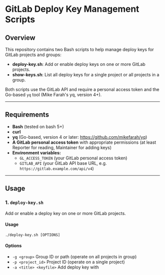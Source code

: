 # GitLab Deploy Key Management Scripts

## Overview
This repository contains two Bash scripts to help manage deploy keys for GitLab projects and groups:

- **deploy-key.sh**: Add or enable deploy keys on one or more GitLab projects.
- **show-keys.sh**: List all deploy keys for a single project or all projects in a group.

Both scripts use the GitLab API and require a personal access token and the Go-based `yq` tool (Mike Farah's yq, version 4+).

---

## Requirements
- **Bash** (tested on bash 5+)
- **curl**
- **yq** (Go-based, version 4 or later: https://github.com/mikefarah/yq)
- **A GitLab personal access token** with appropriate permissions (at least Reporter for reading, Maintainer for adding keys)
- **Environment variables:**
  - `GL_ACCESS_TOKEN` (your GitLab personal access token)
  - `GITLAB_API` (your GitLab API base URL, e.g. `https://gitlab.example.com/api/v4`)

---

## Usage

### 1. `deploy-key.sh`
Add or enable a deploy key on one or more GitLab projects.

#### Usage
```
./deploy-key.sh [OPTIONS]
```

#### Options
- `-g <group>`           Group ID or path (operate on all projects in group)
- `-p <project_id>`      Project ID (operate on a single project)
- `-a <title> <keyfile>` Add deploy key with <title> and public key file
- `-e <deploy_key_id>`   Enable existing deploy key by ID
- `-h`                   Show help message

#### Examples
- Add a deploy key to all projects in a group:
  ```
  ./deploy-key.sh -g mygroup -a "My Key" /path/to/key.pub
  ```
- Add a deploy key to a single project:
  ```
  ./deploy-key.sh -p 1234 -a "My Key" /path/to/key.pub
  ```
- Enable an existing deploy key for a project:
  ```
  ./deploy-key.sh -p 1234 -e 5678
  ```

---

### 2. `show-keys.sh`
List all deploy keys for a single project or all projects in a group.

#### Usage
```
./show-keys.sh -g <group_id>
./show-keys.sh -p <project_id>
```

#### Examples
- List all deploy keys for all projects in a group:
  ```
  ./show-keys.sh -g 1234
  ```
- List all deploy keys for a single project:
  ```
  ./show-keys.sh -p 5678
  ```

---

## Environment Setup
Add the following lines to your `.bashrc` or `.bash_profile`:
```sh
export GL_ACCESS_TOKEN=your_token
export GITLAB_API=https://gitlab.example.com/api/v4
```

---

## License

Copyright 2024 Max Chudnovsky

Licensed under the Apache License, Version 2.0 (the "License");
you may not use this file except in compliance with the License.
You may obtain a copy of the License at

    http://www.apache.org/licenses/LICENSE-2.0

Unless required by applicable law or agreed to in writing, software
distributed under the License is distributed on an "AS IS" BASIS,
WITHOUT WARRANTIES OR CONDITIONS OF ANY KIND, either express or implied.
See the License for the specific language governing permissions and
limitations under the License.
